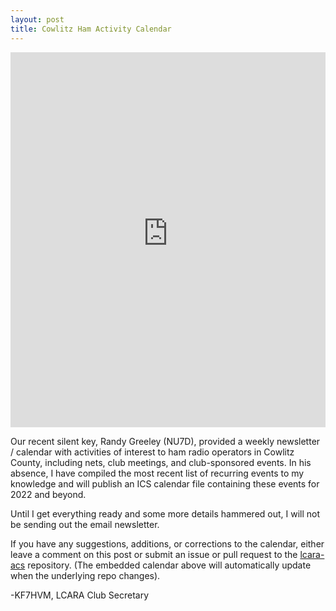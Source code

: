 ```yaml
---
layout: post
title: Cowlitz Ham Activity Calendar
---
```


<iframe id="open-web-calendar" 
    style="background:url('https://raw.githubusercontent.com/niccokunzmann/open-web-calendar/master/static/img/loaders/circular-loader.gif') center center no-repeat;"
    src="https://open-web-calendar.herokuapp.com/calendar.html?specification_url=https://raw.githubusercontent.com/masenf/lcara-acs/main/open-web-calendar.json"
    sandbox="allow-scripts allow-same-origin allow-top-navigation"
    allowTransparency="true" scrolling="no" 
    frameborder="0" height="600px" width="100%"></iframe>

Our recent silent key, Randy Greeley (NU7D), provided a weekly
newsletter / calendar with activities of interest to ham radio
operators in Cowlitz County, including nets, club meetings, and 
club-sponsored events. In his absence, I have compiled the most
recent list of recurring events to my knowledge and will publish
an ICS calendar file containing these events for 2022 and beyond.

Until I get everything ready and some more details hammered out,
I will not be sending out the email newsletter.

If you have any suggestions, additions, or corrections to the
calendar, either leave a comment on this post or submit an issue
or pull request to the [lcara-acs](https://github.com/masenf/lcara-acs)
repository. (The embedded calendar above will automatically update
when the underlying repo changes).

-KF7HVM, LCARA Club Secretary
